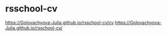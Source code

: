# rsschool-cv
https://Golovachyova-Julia.github.io/rsschool-cv/cv
https://Golovachyova-Julia.github.io/rsschool-cv/
